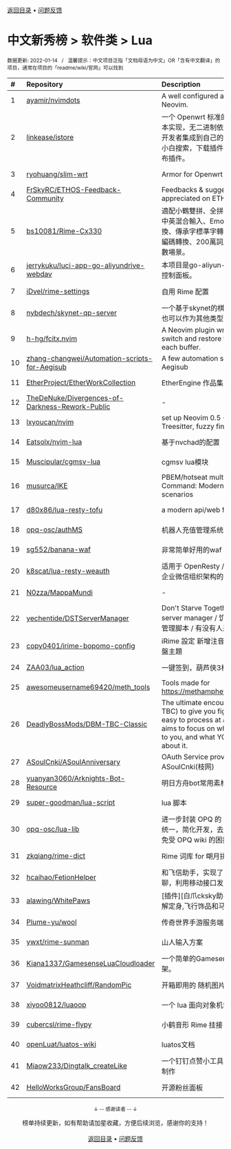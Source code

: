 <a href="https://gitee.com/GrowingGit/GitHub-Chinese-Top-Charts#github中文排行榜">返回目录</a> • <a href="/content/docs/feedback.md">问题反馈</a>

# 中文新秀榜 > 软件类 > Lua
<sub>数据更新: 2022-01-14&nbsp;&nbsp;&nbsp;/&nbsp;&nbsp;&nbsp;温馨提示：中文项目泛指「文档母语为中文」OR「含有中文翻译」的项目，通常在项目的「readme/wiki/官网」可以找到</sub>

|#|Repository|Description|Stars|Updated|Created|
|:-|:-|:-|:-|:-|:-|
|1|[ayamir/nvimdots](https://github.com/ayamir/nvimdots)|A well configured and structured Neovim.|372|2022-01-12|2021-06-19|
|2|[linkease/istore](https://github.com/linkease/istore)|一个 Openwrt 标准的软件中心，纯脚本实现，无二进制依赖。支持其它固件开发者集成到自己的固件里面。更方便小白搜索，下载插件。更方便开发者发布插件。|106|2021-12-21|2021-08-24|
|3|[ryohuang/slim-wrt](https://github.com/ryohuang/slim-wrt)|Armor for Openwrt|67|2021-11-15|2021-02-20|
|4|[FrSkyRC/ETHOS-Feedback-Community](https://github.com/FrSkyRC/ETHOS-Feedback-Community)|Feedbacks & suggestion are very appreciated on ETHOS of FrSky|60|2022-01-11|2021-03-09|
|5|[bs10081/Rime-Cx330](https://github.com/bs10081/Rime-Cx330)|適配小鶴雙拼、全拼、五筆：支持部分中英混合輸入、Emoji輸入、簡繁轉換、傳承字標準字轉換、UTF-8 GBK編碼轉換、200萬詞庫覆蓋日常絕大多數場景。|47|2021-11-05|2021-01-27|
|6|[jerrykuku/luci-app-go-aliyundrive-webdav](https://github.com/jerrykuku/luci-app-go-aliyundrive-webdav)|本项目是go-aliyun-webdav 的Luci 控制面板。|39|2021-11-10|2021-10-08|
|7|[iDvel/rime-settings](https://github.com/iDvel/rime-settings)|自用 Rime 配置|33|2022-01-12|2021-01-29|
|8|[nybdech/skynet-qp-server](https://github.com/nybdech/skynet-qp-server)|一个基于skynet的棋牌游戏服务端，也可以作为其他类型的游戏服务端|25|2021-09-23|2021-09-15|
|9|[h-hg/fcitx.nvim](https://github.com/h-hg/fcitx.nvim)|A Neovim plugin writing in Lua to switch and restore fcitx state for each buffer.|18|2021-12-11|2021-09-19|
|10|[zhang-changwei/Automation-scripts-for-Aegisub](https://github.com/zhang-changwei/Automation-scripts-for-Aegisub)|A few automation scripts for Aegisub|18|2022-01-08|2021-02-09|
|11|[EtherProject/EtherWorkCollection](https://github.com/EtherProject/EtherWorkCollection)|EtherEngine 作品集|16|2021-09-04|2021-02-01|
|12|[TheDeNuke/Divergences-of-Darkness-Rework-Public](https://github.com/TheDeNuke/Divergences-of-Darkness-Rework-Public)|-|12|2021-11-15|2021-06-19|
|13|[lxyoucan/nvim](https://github.com/lxyoucan/nvim)|set up Neovim 0.5 +(LSP, Treesitter, fuzzy finder, etc)|11|2021-12-06|2021-09-16|
|14|[Eatsolx/nvim-lua](https://github.com/Eatsolx/nvim-lua)|基于nvchad的配置|10|2022-01-01|2021-10-02|
|15|[Muscipular/cgmsv-lua](https://github.com/Muscipular/cgmsv-lua)|cgmsv lua模块|10|2022-01-13|2021-06-30|
|16|[musurca/IKE](https://github.com/musurca/IKE)|PBEM/hotseat multiplayer for Command: Modern Operations scenarios|10|2022-01-08|2021-02-02|
|17|[d80x86/lua-resty-tofu](https://github.com/d80x86/lua-resty-tofu)|a modern api/web framework|9|2022-01-08|2021-08-23|
|18|[opq-osc/authMS](https://github.com/opq-osc/authMS)|机器人充值管理系统|9|2021-07-23|2021-07-21|
|19|[sg552/banana-waf](https://github.com/sg552/banana-waf)|非常简单好用的waf|8|2021-10-26|2021-10-26|
|20|[k8scat/lua-resty-weauth](https://github.com/k8scat/lua-resty-weauth)|适用于 OpenResty / ngx_lua 的基于企业微信组织架构的登录认证|8|2021-11-24|2021-08-08|
|21|[N0zza/MappaMundi](https://github.com/N0zza/MappaMundi)|-|7|2022-01-13|2021-02-18|
|22|[yechentide/DSTServerManager](https://github.com/yechentide/DSTServerManager)|Don't Starve Together dedicated server manager / 饥荒傻瓜式服务器管理脚本 / 有没有人来一起写啊啊啊啊|6|2022-01-13|2021-11-27|
|23|[copy0401/irime-bopomo-config](https://github.com/copy0401/irime-bopomo-config)|iRime 設定 新增注音輸入法 及 注音鍵盤主題|6|2022-01-09|2021-09-20|
|24|[ZAA03/lua_action](https://github.com/ZAA03/lua_action)|一键签到，葫芦侠3楼，芥子空间|6|2021-08-27|2021-07-09|
|25|[awesomeusername69420/meth_tools](https://github.com/awesomeusername69420/meth_tools)|Tools made for https://methamphetamine.solutions/|6|2022-01-08|2021-06-07|
|26|[DeadlyBossMods/DBM-TBC-Classic](https://github.com/DeadlyBossMods/DBM-TBC-Classic)|The ultimate encounter helper (for TBC) to give you fight info that's easy to process at a glance. DBM aims to focus on what's happening to you, and what YOU need to do about it.|6|2022-01-13|2021-04-01|
|27|[ASoulCnki/ASoulAnniversary](https://github.com/ASoulCnki/ASoulAnniversary)|OAuth Service provide by ASoulCnki(枝网)|5|2021-12-30|2021-11-29|
|28|[yuanyan3060/Arknights-Bot-Resource](https://github.com/yuanyan3060/Arknights-Bot-Resource)|明日方舟bot常用素材|5|2022-01-13|2021-11-28|
|29|[super-goodman/lua-script](https://github.com/super-goodman/lua-script)|lua 脚本|5|2021-11-25|2021-08-06|
|30|[opq-osc/lua-lib](https://github.com/opq-osc/lua-lib)|进一步封装 OPQ 的 lua api，调用更统一，简化开发，去除插件冗余代码, 免受 OPQ wiki 的困扰|5|2021-08-09|2021-07-29|
|31|[zkqiang/rime-dict](https://github.com/zkqiang/rime-dict)|Rime 词库 for 朙月拼音，700 万词条|5|2021-11-15|2021-06-03|
|32|[hcaihao/FetionHelper](https://github.com/hcaihao/FetionHelper)|和飞信助手，实现了发送消息/图片/群聊，利用移动接口发送短信等。|5|2021-12-13|2021-05-15|
|33|[alawing/WhitePaws](https://github.com/alawing/WhitePaws)|[插件][白爪cksky助手]熊猫一键,自动解定身,飞行饰品和马鞭,回能回蓝监控|4|2021-11-28|2021-09-14|
|34|[Plume-yu/wool](https://github.com/Plume-yu/wool)|传奇世界手游服务端|4|2021-08-24|2021-08-23|
|35|[ywxt/rime-sunman](https://github.com/ywxt/rime-sunman)|山人输入方案|4|2021-10-07|2021-08-10|
|36|[Kiana1337/GamesenseLuaCloudloader](https://github.com/Kiana1337/GamesenseLuaCloudloader)|一个简单的Gamesense Lua云加载框架。|4|2021-11-18|2021-05-13|
|37|[VoidmatrixHeathcliff/RandomPic](https://github.com/VoidmatrixHeathcliff/RandomPic)|开箱即用的 随机图片 服务器|4|2021-08-12|2021-05-11|
|38|[xiyoo0812/luaoop](https://github.com/xiyoo0812/luaoop)|一个 lua 面向对象机制的实现。|4|2021-12-10|2021-04-22|
|39|[cubercsl/rime-flypy](https://github.com/cubercsl/rime-flypy)|小鹤音形 Rime 挂接 For Linux|4|2021-12-10|2021-02-16|
|40|[openLuat/luatos-wiki](https://github.com/openLuat/luatos-wiki)|luatos文档|4|2021-12-21|2021-02-06|
|41|[Miaow233/Dingtalk_createLike](https://github.com/Miaow233/Dingtalk_createLike)|一个钉钉点赞小工具，使用FusionApp制作|3|2021-11-13|2021-09-05|
|42|[HelloWorksGroup/FansBoard](https://github.com/HelloWorksGroup/FansBoard)|开源粉丝面板|3|2021-10-13|2021-01-19|

<div align="center">
    <p><sub>↓ -- 感谢读者 -- ↓</sub></p>
    榜单持续更新，如有帮助请加星收藏，方便后续浏览，感谢你的支持！
</div>

<br/>

<div align="center"><a href="https://gitee.com/GrowingGit/GitHub-Chinese-Top-Charts#github中文排行榜">返回目录</a> • <a href="/content/docs/feedback.md">问题反馈</a></div>
